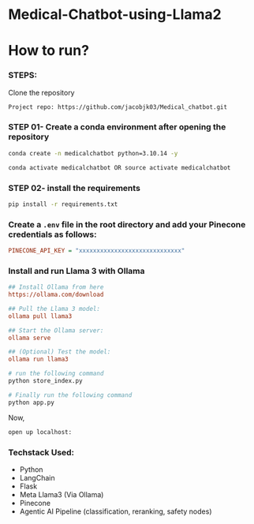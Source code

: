 # Medical-Chatbot-using-Llama2

# How to run?
### STEPS:

Clone the repository

```bash
Project repo: https://github.com/jacobjk03/Medical_chatbot.git
```

### STEP 01- Create a conda environment after opening the repository

```bash
conda create -n medicalchatbot python=3.10.14 -y
```

```bash
conda activate medicalchatbot OR source activate medicalchatbot
```

### STEP 02- install the requirements
```bash
pip install -r requirements.txt
```


### Create a `.env` file in the root directory and add your Pinecone credentials as follows:

```ini
PINECONE_API_KEY = "xxxxxxxxxxxxxxxxxxxxxxxxxxxxx"
```


### Install and run Llama 3 with Ollama

```ini
## Install Ollama from here
https://ollama.com/download

## Pull the Llama 3 model:
ollama pull llama3

## Start the Ollama server:
ollama serve

## (Optional) Test the model:
ollama run llama3

```

```bash
# run the following command
python store_index.py
```

```bash
# Finally run the following command
python app.py
```

Now,
```bash
open up localhost:
```


### Techstack Used:

- Python
- LangChain
- Flask
- Meta Llama3 (Via Ollama)
- Pinecone
- Agentic AI Pipeline (classification, reranking, safety nodes)


